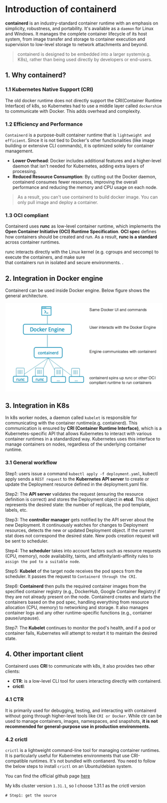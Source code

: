 # Introduction of containerd

**containerd** is an industry-standard container runtime with an emphasis on simplicity, robustness, and portability. 
It's available as a `daemon` for Linux and Windows. It manages the complete container lifecycle of its host system, 
from image transfer and storage to container execution and supervision to low-level storage to network attachments 
and beyond.

> containerd is designed to be embedded into a larger system(e.g. K8s), rather than being used directly by developers or end-users.


## 1. Why containerd?

### 1.1 Kubernetes Native Support (CRI)

The old docker runtime does not directly support the CRI(Container Runtime Interface) of k8s, so Kubernetes had to use 
a middle layer called `dockershim` to communicate with Docker. This adds overhead and complexity.

### 1.2 Efficiency and Performance

`Containerd` is a purpose-built container runtime that is `lightweight and efficient`. Since it is not tied to 
Docker's other functionalities (like image building or extensive CLI commands), it is optimized solely for 
container management.

- **Lower Overhead**: Docker includes additional features and a higher-level daemon that isn't needed for Kubernetes, 
                adding extra layers of processing.
- **Reduced Resource Consumption**: By cutting out the Docker daemon, containerd consumes fewer resources, 
                 improving the overall performance and reducing the memory and CPU usage on each node.

> As a result, you can't use containerd to build docker image. You can only pull image and deploy a container.

### 1.3 OCI compliant

Containerd uses **runc** as low-level container runtime, which implements the **Open Container Initiative (OCI) Runtime Specification**. 
**OCI spec** defines how containers should be created and run. As a result, **runc is a standard** across container runtimes.

runc interacts directly with the Linux kernel (e.g. cgroups and seccomp) to execute the containers, and make sure  
that containers run in isolated and secure environments. .

## 2. Integration in Docker engine
Containerd can be used inside Docker engine. Below figure shows the general architecture.

![containerd_docker_archi.webp](../../../images/containerd_docker_archi.webp)

## 3. Integration in K8s 

In k8s worker nodes, a daemon called `kubelet` is responsible for communicating with the container runtime(e.g. containerd).
This communication is ensured by **CRI (Container Runtime Interface)**, which is a Kubernetes-specific API that 
allows Kubernetes to interact with various container runtimes in a standardized way. 
Kubernetes uses this interface to manage containers on nodes, regardless of the underlying container runtime. 

### 3.1 General workflow

Step1: users issue a command `kubectl apply -f deployment.yaml`, kubectl apply sends a `REST request` to the 
       **Kubernetes API server** to create or update the Deployment resource defined in the deployment.yaml file.

Step2: The **API server** validates the request (ensuring the resource definition is correct) and stores the 
       Deployment object in **etcd**. This object represents the desired state: the number of replicas, 
       the pod template, labels, etc.

Step3: The **controller manager** gets notified by the API server about the new Deployment. It continuously watches 
       for changes to Deployment resources, detects the new or updated Deployment object. If the current stat does not
       correspond the desired state. New pods creation request will be sent to scheduler.

Step4: The **scheduler** takes into account factors such as resource requests (CPU, memory), node availability, taints, 
       and affinity/anti-affinity rules to `assign the pod to a suitable node`.

Step5: **Kubelet** of the target node receives the pod specs from the scheduler. It passes the request to `Containerd through the CRI`.

Step6: **Containerd** then pulls the required container images from the specified container 
       registry (e.g., DockerHub, Google Container Registry) if they are not already present on the node.
       Containerd creates and starts the containers based on the pod spec, handling everything from resource 
       allocation (CPU, memory) to networking and storage. It also manages container logs and any other 
       runtime-specific functions (e.g., container pause/unpause).

Step7: The **Kubelet** continues to monitor the pod's health, and if a pod or container fails, Kubernetes will 
       attempt to restart it to maintain the desired state.


## 4. Other important client

Containerd uses **CRI** to communicate with k8s, it also provides two other clients:

- **CTR**: is a low-level CLI tool for users interacting directly with containerd. 
- **crictl**: 

### 4.1 CTR

It is primarily used for debugging, testing, and interacting with containerd without going through higher-level tools 
like `CRI or Docker`. While ctr can be used to manage containers, images, namespaces, and snapshots, 
**it is not recommended for general-purpose use in production environments.**

### 4.2 crictl

`crictl` is a lightweight command-line tool for managing container runtimes. It is particularly useful for 
Kubernetes environments that use CRI-compatible runtimes. It's not bundled with contianerd. You need to follow
the below steps to install `crictl` on an Ubuntu/debian system.

You can find the official github page [here](https://github.com/kubernetes-sigs/cri-tools/)

My k8s cluster version `1.31.1`, so I choose 1.31.1 as the crictl version

```shell
# Step1: get the source

```



